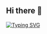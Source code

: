 ## Hi there 👋

[![Typing SVG](https://readme-typing-svg.demolab.com?font=Fira+Code&pause=1000&width=435&lines=Data+Enthuist+and+Data+Analyst)](https://git.io/typing-svg)

<!--
**Speardrex/Speardrex** is a ✨ _special_ ✨ repository because its `README.md` (this file) appears on your GitHub profile.

Here are some ideas to get you started:

- 🔭 I’m currently working on ...
- 🌱 I’m currently learning ...
- 👯 I’m looking to collaborate on ...
- 🤔 I’m looking for help with ...
- 💬 Ask me about ...
- 📫 How to reach me: ...
- 😄 Pronouns: ...
- ⚡ Fun fact: ...
-->
